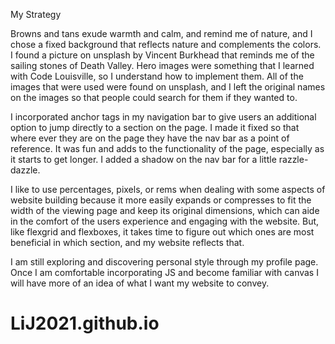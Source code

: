 My Strategy

 Browns and tans exude warmth and calm, and remind me of nature, and I chose a fixed background that reflects nature and complements the colors. I found a picture on unsplash by Vincent Burkhead that reminds me of the sailing stones of Death Valley. Hero images were something that I learned with Code Louisville, so I understand how to implement them. All of the images that were used were found on unsplash, and I left the original names on the images so that people could search for them if they wanted to.

I incorporated anchor tags in my navigation bar to give users an additional option to jump directly to a section on the page. I made it fixed so that where ever they are on the page they have the nav bar as a point of reference. It was fun and adds to the functionality of the page, especially as it starts to get longer. I added a shadow on the nav bar for a little razzle-dazzle.

I like to use percentages, pixels, or rems when dealing with some aspects of website building because it more easily expands or compresses to fit the width of the viewing page and keep its original dimensions, which can aide in the comfort of the users experience and engaging with the website. But, like flexgrid and flexboxes, it takes time to figure out which ones are most beneficial in which section, and my website reflects that.

I am still exploring and discovering personal style through my profile page.  Once I am comfortable incorporating JS and become familiar with canvas I will have more of an idea of what I want my website to convey.
# LiJ2021.github.io
